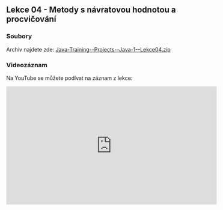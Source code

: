 Lekce 04 - Metody s návratovou hodnotou a procvičování
------------------------------------------------------

### Soubory

Archív najdete zde: [Java-Training--Projects--Java-1--Lekce04.zip](/data/2020-jaro/java-1/Java-Training--Projects--Java-1--Lekce04.zip)

### Videozáznam

Na YouTube se můžete podívat na záznam z lekce:

<iframe width="560" height="315"
	src="https://www.youtube.com/embed/bKR5eX9beH8"
	frameborder="0"
	allowfullscreen></iframe>
	